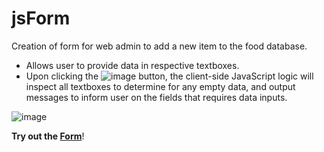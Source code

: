 # jsForm

Creation of form for web admin to add a new item to the food database.

- Allows user to provide data in respective textboxes.
- Upon clicking the ![image](https://user-images.githubusercontent.com/33170550/50401473-d5e6bb80-07c9-11e9-89f2-5ebbef0f594c.png) button, the client-side JavaScript logic will inspect all textboxes to determine for any empty data, and output messages to inform user on the fields that requires data inputs.

![image](https://user-images.githubusercontent.com/33170550/50401449-b51e6600-07c9-11e9-843c-6b7666cd410f.png)


**Try out the [Form](https://pewcodes.github.io/jsForm/)**!



